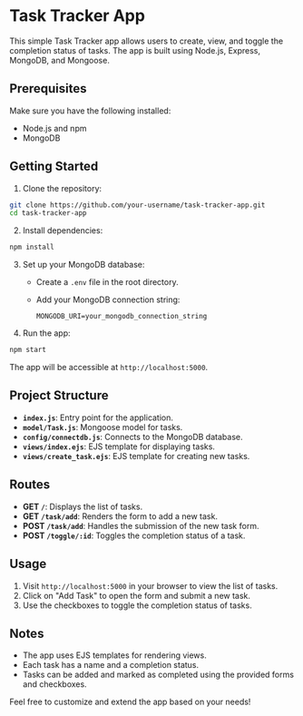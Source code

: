 # Task Tracker App

This simple Task Tracker app allows users to create, view, and toggle the completion status of tasks. The app is built using Node.js, Express, MongoDB, and Mongoose.

## Prerequisites

Make sure you have the following installed:

- Node.js and npm
- MongoDB

## Getting Started

1. Clone the repository:

```bash
git clone https://github.com/your-username/task-tracker-app.git
cd task-tracker-app
```

2. Install dependencies:

```bash
npm install
```

3. Set up your MongoDB database:

   - Create a `.env` file in the root directory.
   - Add your MongoDB connection string:

     ```env
     MONGODB_URI=your_mongodb_connection_string
     ```

4. Run the app:

```bash
npm start
```

The app will be accessible at `http://localhost:5000`.

## Project Structure

- **`index.js`**: Entry point for the application.
- **`model/Task.js`**: Mongoose model for tasks.
- **`config/connectdb.js`**: Connects to the MongoDB database.
- **`views/index.ejs`**: EJS template for displaying tasks.
- **`views/create_task.ejs`**: EJS template for creating new tasks.

## Routes

- **GET `/`**: Displays the list of tasks.
- **GET `/task/add`**: Renders the form to add a new task.
- **POST `/task/add`**: Handles the submission of the new task form.
- **POST `/toggle/:id`**: Toggles the completion status of a task.

## Usage

1. Visit `http://localhost:5000` in your browser to view the list of tasks.
2. Click on "Add Task" to open the form and submit a new task.
3. Use the checkboxes to toggle the completion status of tasks.

## Notes

- The app uses EJS templates for rendering views.
- Each task has a name and a completion status.
- Tasks can be added and marked as completed using the provided forms and checkboxes.

Feel free to customize and extend the app based on your needs!

